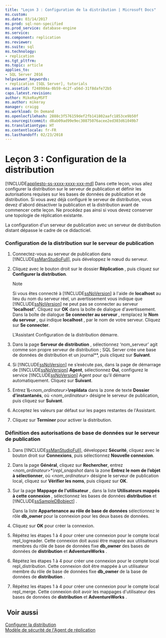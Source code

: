 ```yaml
---
title: "Leçon 3 : Configuration de la distribution | Microsoft Docs"
ms.custom: 
ms.date: 03/14/2017
ms.prod: sql-non-specified
ms.prod_service: database-engine
ms.service: 
ms.component: replication
ms.reviewer: 
ms.suite: sql
ms.technology:
- replication
ms.tgt_pltfrm: 
ms.topic: article
applies_to:
- SQL Server 2016
helpviewer_keywords:
- replication [SQL Server], tutorials
ms.assetid: f248984a-0b59-4c2f-a56d-31f8dafe72b5
caps.latest.revision: 
author: MikeRayMSFT
ms.author: mikeray
manager: craigg
ms.workload: On Demand
ms.openlocfilehash: 2888c3f576159def2fb141802aafc1853ce9b50f
ms.sourcegitcommit: d8ab09ad99e9ec30875076acee2ed303d61049b7
ms.translationtype: HT
ms.contentlocale: fr-FR
ms.lasthandoff: 02/23/2018
---
```

# <a name="lesson-3-configuring-distribution"></a>Leçon 3 : Configuration de la distribution
[!INCLUDE[appliesto-ss-xxxx-xxxx-xxx-md](../../includes/appliesto-ss-xxxx-xxxx-xxx-md.md)]
Dans cette leçon, vous allez configurer la distribution sur le serveur de publication et définir les autorisations requises sur les bases de données de publication et de distribution. Si vous avez déjà configuré le serveur de distribution, vous devez d'abord désactiver la publication et la distribution avant de commencer cette leçon. Ne procédez pas ainsi si vous devez conserver une topologie de réplication existante.  
  
La configuration d'un serveur de publication avec un serveur de distribution distant dépasse le cadre de ce didacticiel.  
  
### <a name="configuring-distribution-at-the-publisher"></a>Configuration de la distribution sur le serveur de publication  
  
1.  Connectez-vous au serveur de publication dans [!INCLUDE[ssManStudioFull](../../includes/ssmanstudiofull-md.md)], puis développez le nœud du serveur.  
  
2.  Cliquez avec le bouton droit sur le dossier **Réplication** , puis cliquez sur **Configurer la distribution**.  
  
    > [!NOTE]  
    > Si vous êtes connecté à [!INCLUDE[ssNoVersion](../../includes/ssnoversion-md.md)] à l'aide de **localhost** au lieu du nom du serveur réel, un avertissement vous indique que [!INCLUDE[ssNoVersion](../../includes/ssnoversion-md.md)] ne peut pas se connecter au serveur **'localhost'**. Cliquez sur **OK** dans la boîte de dialogue d'avertissement. Dans la boîte de dialogue **Se connecter au serveur** , remplacez le **Nom du serveur** , qui indique **localhost** , par le nom de votre serveur. Cliquez sur **Se connecter**.  
  
    L'Assistant Configuration de la distribution démarre.  
  
3.  Dans la page **Serveur de distribution** , sélectionnez ‘nom_serveur’ agit comme son propre serveur de distribution ; SQL Server crée une base de données de distribution et un journal**, puis cliquez sur **Suivant**.  
  
4.  Si [!INCLUDE[ssNoVersion](../../includes/ssnoversion-md.md)] ne s’exécute pas, dans la page de démarrage de [!INCLUDE[ssNoVersion](../../includes/ssnoversion-md.md)] **Agent**, sélectionnez **Oui**, configurez le service [!INCLUDE[ssNoVersion](../../includes/ssnoversion-md.md)] Agent pour qu’il démarre automatiquement. Cliquez sur **Suivant**.  
  
5.  Entrez **\\\\**\<*nom_ordinateur>***\repldata** dans la zone de texte **Dossier d’instantanés**, où \<*nom_ordinateur>* désigne le serveur de publication, puis cliquez sur **Suivant**.  
  
6.  Acceptez les valeurs par défaut sur les pages restantes de l'Assistant.  
  
7.  Cliquez sur **Terminer** pour activer la distribution.  
  
### <a name="setting-database-permissions-at-the-publisher"></a>Définition des autorisations de base de données sur le serveur de publication  
  
1.  Dans [!INCLUDE[ssManStudioFull](../../includes/ssmanstudiofull-md.md)], développez **Sécurité**, cliquez avec le bouton droit sur **Connexions**, puis sélectionnez **Nouvelle connexion**.  
  
2.  Dans la page **Général**, cliquez sur **Rechercher**, entrez \<*nom_ordinateur>***\repl_snapshot* dans la zone **Entrez le nom de l’objet à sélectionner**, où \<*nom_ordinateur>* désigne le serveur de publication local, cliquez sur **Vérifier les noms**, puis cliquez sur **OK**.  
  
3.  Sur la page **Mappage de l'utilisateur** , dans la liste **Utilisateurs mappés à cette connexion** , sélectionnez les bases de données **distribution** et [!INCLUDE[ssSampleDBobject](../../includes/sssampledbobject-md.md)] .  
  
    Dans la liste **Appartenance au rôle de base de données** sélectionnez le rôle **db_owner** pour la connexion pour les deux bases de données.  
  
4.  Cliquez sur **OK** pour créer la connexion.  
  
5.  Répétez les étapes 1 à 4 pour créer une connexion pour le compte local repl_logreader. Cette connexion doit aussi être mappée aux utilisateurs membres du rôle de base de données fixe **db_owner** des bases de données de **distribution** et **AdventureWorks** .  
  
6.  Répétez les étapes 1 à 4 pour créer une connexion pour le compte local repl_distribution. Cette connexion doit être mappée à un utilisateur membre du rôle de base de données fixe **db_owner** de la base de données de **distribution** .  
  
7.  Répétez les étapes 1 à 4 pour créer une connexion pour le compte local repl_merge. Cette connexion doit avoir les mappages d'utilisateur des bases de données de **distribution** et **AdventureWorks** .  
  
## <a name="see-also"></a> Voir aussi  
[Configurer la distribution](../../relational-databases/replication/configure-distribution.md)  
[Modèle de sécurité de l'Agent de réplication](../../relational-databases/replication/security/replication-agent-security-model.md)  
  
  
  
